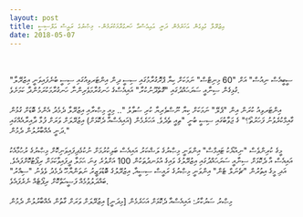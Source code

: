 ```yaml
---
layout: post
title: އިޒުރޭލާ ގުޅިގެން އަހަރެމެން ދަނީ އައިއެސްއާ ހަނގުރާމަކުރަމުން- މިޞްރުގެ ރައީސް އަލްސިސީ
date: 2018-05-07
---
```

<br/>
<br/>
 "ސީބީއެސް ނިއުސް" އަށް "60 މިނިޓްސް" ނަމަކަށް ކިޔާ ޕްރޮގުރާމުގައި ސިސީ ދިން އިންޓަރވިއުގައި ސިސީ ބުނެފައިވަނީ އިޒުރޭލާ ގުޅިގެން ސިނާއީ ސަރަޙައްދުގައި "ގޮތްދޫނުކުރާ" އައިއެސްގެ ހަނގުރާމަވެރިންނާ ހަނގުރާމަކުރަމުންދާ ކަމަށެވެ.
 <br/>
<br/>
އިންޓަރވިއު ކުރަން އިން "ޕެލޭ" ނަމަކަށް ކިޔާ ނޫސްވެރިޔާ ކުރި ސުވާލު ".. މިއީ މިޞްރާއި އިޒުރޭލާ ދެމެދު އެންމެ ބޮޑަށް ގުޅުން ގާއިމްކުރެވުނު ފަހަރުތޯ؟" ގެ ޖަވާބުގައި ސިސީ ބުނީ "ތިއީ ތެދެވެ. އަހަރެމެން (އައިއެސްއާ ދެކޮޅަށް) އިޒުރޭލަށް ވަރަށް ފުޅާ ދާއިރާއެއްގައި ދަނީ އެއްބާރުލުން ދެމުން." 
 <br/>
<br/>
މީގެ ކުރިންވެސް "ނިއުޔޯކު ޓައިމްސް" އިންވަނީ މިޞްރުގެ ލަޝްކަރު އައިއެސް ބަލިކުރުމަށް ނުކުޅެދިފައިވަނިކޮށް މިޞްރުގެ ރުހުމާއެކު އައިއެސް އާ ދެކޮޅަށް ސިނާއީ ސަރަޙައްދުގައި އިޒުރޭލުގެ ވައިގެ އުޅަނދުތަކުން 100 އަށްވުރެ ގިނަ ޙަމަލާ ދީފައިވާކަމަށް ރިޕޯޓުކޮށްފައެވެ. އަދި މީގެ އިތުރުން "ޗެނަލް ޓެން" އިންވަނީ މިޞްރުގެ ރައީސް ސިސީއާ، އިޒުރޭލުގެ ބޮޑުވަޒީރު ނަތަންޔާހޫ ދެމެދު ވެވެނު "ސިއްރު" ބައްދަލުވުމެއް ފަޟީހަތްކޮށް ރިޕޯޓެއް ނެރެފައެވެ.
 <br/>
<br/>
މިޞްރު ސަރުކާރު: އައިއެސްއާ ދެކޮޅަށް އަހަރެމެން [މިދަނީ] އިޒުރޭލަށް ވަރަށް ގާތުން އެއްބާރުލުން ދެމުން
